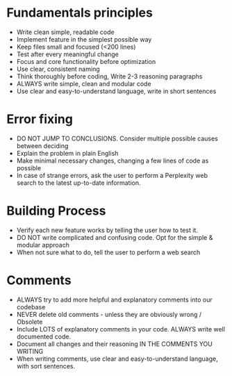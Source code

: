 # Fundamentals principles
- Write clean simple, readable code
- Implement feature in the simplest possible way
- Keep files small and focused (<200 lines)
- Test after every meaningful change
- Focus and core functionality before optimization
- Use clear, consistent naming
- Think thoroughly before coding, Write 2-3 reasoning paragraphs
- ALWAYS write simple, clean and modular code
- Use clear and easy-to-understand language, write in short sentences

# Error fixing
- DO NOT JUMP TO CONCLUSIONS. Consider multiple possible causes between deciding
- Explain the problem in plain English
- Make minimal necessary changes, changing a few lines of code as possible
- In case of strange errors, ask the user to perform a Perplexity web search to the latest up-to-date information.

# Building Process
- Verify each new feature works by telling the user how to test it.
- DO NOT write complicated and confusing code. Opt for the simple & modular approach
- When not sure what to do, tell the user to perform a web search

# Comments
- ALWAYS try to add more helpful and explanatory comments into our codebase
- NEVER delete old comments - unless they are obviously wrong / Obsolete
- Include LOTS of explanatory comments in your code. ALWAYS write well documented code.
- Document all changes and their reasoning IN THE COMMENTS YOU WRITING
- When writing comments, use clear and easy-to-understand language, with sort sentences.
  